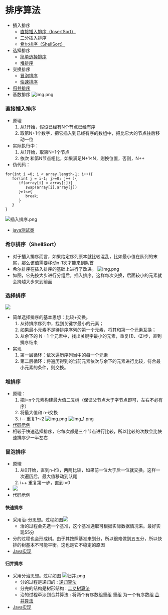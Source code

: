 # 排序算法
* 插入排序
  * [直接插入排序（InsertSort）](#insertSort)
  * 二分插入排序
  * [希尔排序（ShellSort）](#shellSort)
* 选择排序
  * [简单选择排序](#selectsort)
  * [堆排序](#heapsort)
* 交换排序
  * [冒泡排序](#bubblesort)
  * [快速排序](#fastSort)
* [归并排序](#mergerSort)
* 基数排序
![img.png](../resource/sort-compare.png)

### <span id ="insertSort">直接插入排序</span>
* 原理
  1. 从1开始，假设已经有N个节点已经有序
  2. 取第N+1个数字，把它插入到已经有序的数组中，把比它大的节点往后移动一位
* 实际执行中：
  1. 从1开始，取第N+1个节点
  2. 依次 和第N节点相比，如果满足N+1<N，则换位置，否则，N++
* 伪代码：
 ~~~
for(int i =0; i < array.length-1; i++){
    for(int j = i-1; j>=0; j++ ){
       if(array[i] < array[j]){
          swap(array[i],array[j])
       }else{
          break;
       }
    }
 }
~~~
![插入排序.png](..%2Fresource%2F%E6%8F%92%E5%85%A5%E6%8E%92%E5%BA%8F.gif)
* [java测试类](快速插入排序.java)

### <b id="shellSort">希尔排序（ShellSort）</b>
* 对于插入排序而言，如果给定序列原本就比较混乱，比如最小值在队列的末尾，那么该值需要移动n-1次才能来到队首
* 希尔排序在插入排序的基础上进行了改进。
![img.png](../resource/希尔排序.png)
* 如图，它先按大步进行分组后，插入排序，这样每次交换，后面较小的元素就会跨越大步来到前面


### <b id="selectsort">选择排序</b>
![](../resource/选择排序.gif)
* 简单选择排序的基本思想：比较+交换。
  1. 从待排序序列中，找到关键字最小的元素；
  2. 如果最小元素不是待排序序列的第一个元素，将其和第一个元素互换；
  3. 从余下的 N - 1 个元素中，找出关键字最小的元素，重复(1)、(2)步，直到排序结束
* 实现
  1. 第一层循环：依次遍历序列当中的每一个元素
  2. 第二层循环：将遍历得到的当前元素依次与余下的元素进行比较，符合最小元素的条件，则交换。

### <b id="heapsort">堆排序</b>
* 原理：
  1. 把i=n个元素构建最大值二叉树（保证父节点大于字节点即可，左右不必有序）
  2. 将最大值和 n-i交换
  3. i-- 重复1～2
![img.png](../resource/heapsort1.png)
![img_1.png](../resource/heapsort2.png)
* [代码示例](HeapSort.java)
* 相较于快速选择排序，它每次都是三个节点进行比较，所以比较的次数会比快速排序少一半左右

### <b id="bubblesort">冒泡排序</b>
* 原理
  1. 从0开始，直到n-i位，两两比较，如果前一位大于后一位就交换。这样一次遍历后，最大值移动到队尾
  2. i++ 重复第一步，直到i=0
* ![](../resource/bubble.webp)
* [代码示例](BubbleSort.java)


#### <b id="fastSort">快速排序</b>
* 采用治-分思想。过程如图![](../resource/快排算法.png)
  * 治的过程会先选一个基准，这个基准选取可根据实际数据情况来。最好实现55分
* 分的过程也会形成树。由于其按照基准来划分，所以很难做到五五分，所以快排的树基本不可能平衡。这也是它不稳定的原因
* [Java实现](快速排序.java)

#### <b id="mergerSort">归并排序</b>
* 采用分治思想。过程如图 ![归并.png](../resource%2F%E5%BD%92%E5%B9%B6.png)
  * 分的过程是递归的 : [递归算法](#递归算法)
  * 分完的结构是树形结构 : [二叉树算法](#二叉树算法)
  * 治的过程牵涉到合并算法 : 将两个有序数组重组 重组 为一个有序数组 [合并算法](#合并算法)
* [Java实现](归并排序.java)
